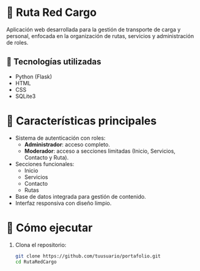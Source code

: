# 🚌 Ruta Red Cargo

Aplicación web desarrollada para la gestión de transporte de carga y personal, enfocada en la organización de rutas, servicios y administración de roles.

## 🧰 Tecnologías utilizadas

- Python (Flask)
- HTML
- CSS
- SQLite3

# 🧾 Características principales

- Sistema de autenticación con roles:
  - **Administrador**: acceso completo.
  - **Moderador**: acceso a secciones limitadas (Inicio, Servicios, Contacto y Ruta).
- Secciones funcionales:
  - Inicio
  - Servicios
  - Contacto
  - Rutas
- Base de datos integrada para gestión de contenido.
- Interfaz responsiva con diseño limpio.

# 🚀 Cómo ejecutar

1. Clona el repositorio:
   ```bash
   git clone https://github.com/tuusuario/portafolio.git
   cd RutaRedCargo
